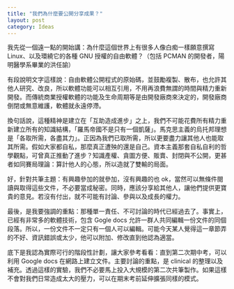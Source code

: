 ```yaml
---
title: "我們為什麼要公開分享成果？"
layout: post
category: Ideas
---
```


我先從一個遠一點的開始講：為什麼這個世界上有很多人像白痴一樣願意撰寫 Linux、以及環繞它的各種 GNU 授權的自由軟體？（包括 PCMAN 的開發者，陽明醫學系畢業的洪任諭）

有段說明文字這樣說：自由軟體公開程式的原始碼，並鼓勵複製、散布，也允許其他人研究、改良，所以軟體功能可以相互引用，不用再浪費無謂的時間與精力重新開發。而傳統商業授權軟體的功能及生命周期等是由開發廠商來決定的，開發廠商倒閉或無意維護，軟體就永遠停滯。

換句話說，這種精神是建立在「互助造成進步」之上，我們不可能花費所有精力重新建立所有的知識結構，「羅馬帝國不是只有一個凱薩」。馬克思主義的烏托邦理想是「各取所需，各盡其力」。正因為我們已取所需，所以更要盡力讓其他人也能取其所需。假如大家都自私，那麼真正遭殃的還是自己。資本主義那套自私自利的哲學觀點，可曾真正推動了進步？知識產權、貪圖方便、販賣、封閉與不公開，更甚者如同賽局理論：算計他人的心態，所以造就了雙輸的局面。

好，針對共筆主題：有興趣參加的就參加，沒有興趣的也 ok，當然可以無條件閱讀與取得這些文件，不必要當成秘密。同時，應該分享給其他人，讓他們提供更寶貴的意見。若沒有付出，就不可能有討論、參與以及成長的權力。

最後，是我要強調的重點：那種單一責任、不可討論的時代已經過去了。事實上，已經有非常多的軟體技術，包含 Gogle docs 允許一群人共同編輯一份文件的同個段落。所以，一份文件不一定只有一個人可以編輯。可能今天某人覺得這一章節弄的不好、資訊錯誤或太少，他可以附加、修改直到他認為適當。

底下是我認為實際可行的階段性計劃，讓大家參考看看：直到第二次期中考，可以利用 Google docs 在網路上建立文件。主要討論的重點，是 clinical 的整理以及補充。透過這樣的實驗，我們不必要馬上投入大規模的第二次共筆製作。如果這樣不會對我們日常造成太大的壓力，可以在期末考前延伸擴張同樣的模式。
